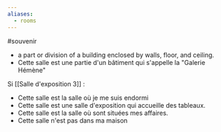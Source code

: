 ```yaml
---
aliases:
  - rooms
---
```


#souvenir
- a part or division of a building enclosed by walls, floor, and ceiling.
- Cette salle est une partie d'un bâtiment qui s'appelle la "Galerie Hémène"

Si [[Salle d'exposition 3]] : 
- Cette salle est la salle où je me suis endormi
- Cette salle est une salle d'exposition qui accueille des tableaux.
- Cette salle est la salle où sont situées mes affaires.
- Cette salle n'est pas dans ma maison

